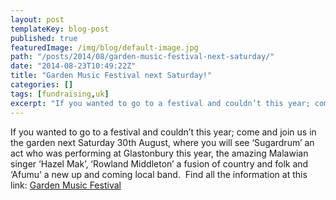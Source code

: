 ```yaml
---
layout: post
templateKey: blog-post
published: true
featuredImage: /img/blog/default-image.jpg
path: "/posts/2014/08/garden-music-festival-next-saturday/"
date: "2014-08-23T10:49:22Z"
title: "Garden Music Festival next Saturday!"
categories: []
tags: [fundraising,uk]
excerpt: "If you wanted to go to a festival and couldn’t this year; come and join us in the garden next Satur..."
---
```


If you wanted to go to a festival and couldn’t this year; come and join us in the garden next Saturday 30th August, where you will see ‘Sugardrum’ an act who was performing at Glastonbury this year, the amazing Malawian singer ‘Hazel Mak’, ‘Rowland Middleton’ a fusion of country and folk and ‘Afumu’ a new up and coming local band.  Find all the information at this link: [Garden Music Festival](https://f000.backblazeb2.com/file/avm-wp-uploads/2014/08/GARDEN-MUSIC-FESTIVAL-2014.pdf)